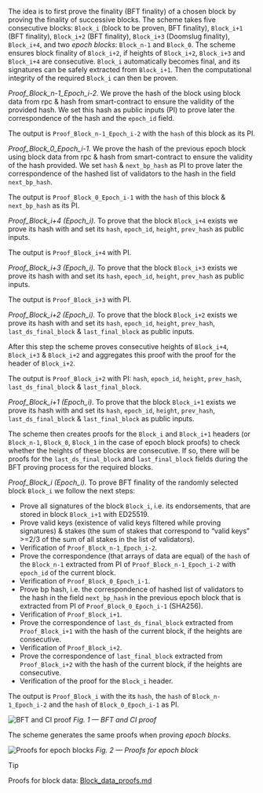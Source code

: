 The idea is to first prove the finality (BFT finality) of a chosen block by proving the finality of successive blocks. The scheme takes five consecutive blocks: `Block_i` (block to be proven, BFT finality), `Block_i+1` (BFT finality), `Block_i+2` (BFT finality), `Block_i+3` (Doomslug finality), `Block_i+4`, and two *epoch blocks*: `Block_n-1` and `Block_0`. The scheme ensures block finality of `Block_i+2`, if heights of `Block_i+2`, `Block_i+3` and `Block_i+4` are consecutive. `Block_i` automatically becomes final, and its signatures can be safely extracted from `Block_i+1`. Then the computational integrity of the required `Block_i` can then be proven. 

*Proof_Block_n-1_Epoch_i-2.* We prove the hash of the block using block data from rpc & hash from smart-contract to ensure the validity of the provided hash. We set this hash as public inputs (PI) to prove later the correspondence of the hash and the `epoch_id` field. 

The output is `Proof_Block_n-1_Epoch_i-2` with the `hash` of this block as its PI. 

*Proof_Block_0_Epoch_i-1.* We prove the hash of the previous epoch block using block data from rpc & hash from smart-contract to ensure the validity of the hash provided. We set `hash` & `next_bp_hash` as PI to prove later the correspondence of the hashed list of validators to the hash in the field `next_bp_hash`. 

The output is `Proof_Block_0_Epoch_i-1` with the `hash` of this block & `next_bp_hash` as its PI. 

*Proof_Block_i+4 (Epoch_i).* To prove that the block `Block_i+4` exists we prove its hash with and set its `hash`, `epoch_id`, `height`, `prev_hash` as public inputs. 

The output is `Proof_Block_i+4` with PI. 

*Proof_Block_i+3 (Epoch_i).* To prove that the block `Block_i+3` exists we prove its hash with and set its `hash`, `epoch_id`, `height`, `prev_hash` as public inputs. 

The output is `Proof_Block_i+3` with PI. 

*Proof_Block_i+2 (Epoch_i).* To prove that the block `Block_i+2` exists we prove its hash with and set its `hash`, `epoch_id`, `height`, `prev_hash`, `last_ds_final_block` & `last_final_block` as public inputs. 

After this step the scheme proves consecutive heights of `Block_i+4`, `Block_i+3` & `Block_i+2` and aggregates this proof with the proof for the header of `Block_i+2`.

The output is `Proof_Block_i+2` with PI: `hash`, `epoch_id`, `height`, `prev_hash`, `last_ds_final_block` & `last_final_block`. 

*Proof_Block_i+1 (Epoch_i).* To prove that the block `Block_i+1` exists we prove its hash with and set its `hash`, `epoch_id`, `height`, `prev_hash`, `last_ds_final_block` & `last_final_block` as public inputs. 

The scheme then creates proofs for the `Block_i` and `Block_i+1` headers (or `Block_n-1`, `Block_0`, `Block_1` in the case of epoch block proofs) to check whether the heights of these blocks are consecutive. If so, there will be proofs for the `last_ds_final_block` and `last_final_block` fields during the BFT proving process for the required blocks.

*Proof_Block_i (Epoch_i).* To prove BFT finality of the randomly selected block `Block_i` we follow the next steps:
- Prove all signatures of the block `Block_i`, i.e. its endorsements, that are stored in block `Block_i+1` with ED25519.
- Prove valid keys (existence of valid keys filtered while proving signatures) & stakes (the sum of stakes that correspond to “valid keys” >=2/3 of the sum of all stakes in the list of validators).
- Verification of `Proof_Block_n-1_Epoch_i-2`.
- Prove the correspondence (that arrays of data are equal) of the `hash` of the `Block_n-1` extracted from PI of `Proof_Block_n-1_Epoch_i-2` with `epoch_id` of the current block.
- Verification of `Proof_Block_0_Epoch_i-1`.
- Prove bp hash, i.e. the correspondence of hashed list of validators to the hash in the field `next_bp_hash` in the previous epoch block that is extracted from PI of `Proof_Block_0_Epoch_i-1` (SHA256).
- Verification of `Proof_Block_i+1`.
- Prove the correspondence of `last_ds_final_block` extracted from `Proof_Block_i+1` with the hash of the current block, if the heights are consecutive.
- Verification of `Proof_Block_i+2`.
- Prove the correspondence of `last_final_block` extracted from `Proof_Block_i+2` with the hash of the current block, if the heights are consecutive.
- Verification of the proof for the `Block_i` header.  

The output is `Proof_Block_i` with the its `hash`, the `hash` of `Block_n-1_Epoch_i-2` and the `hash` of `Block_0_Epoch_i-1` as PI. 

![BFT and CI proof](/near/schemes/4_BFT_and_CI_proof.png)
*Fig. 1 — BFT and CI proof*

The scheme generates the same proofs when proving *epoch blocks*. 

![Proofs for epoch blocks](/near/schemes/5_Proofs_for_epoch_blocks.png)
*Fig. 2 — Proofs for epoch block*

> [!TIP]
> Proofs for block data: [Block_data_proofs.md](/near/near_bft_finality/Block_data_proofs.md)
